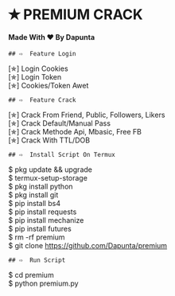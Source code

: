 # ✭ PREMIUM CRACK
#### Made With ❤️ By Dapunta  
```
## ⇨  Feature Login
```
[✯] Login Cookies  
[✯] Login Token  
[✯] Cookies/Token Awet  
```
## ⇨  Feature Crack
```
[✯] Crack From Friend, Public, Followers, Likers    
[✯] Crack Default/Manual Pass  
[✯] Crack Methode Api, Mbasic, Free FB  
[✯] Crack With TTL/DOB  
```
## ⇨  Install Script On Termux
```
$ pkg update && upgrade  
$ termux-setup-storage  
$ pkg install python  
$ pkg install git  
$ pip install bs4  
$ pip install requests  
$ pip install mechanize  
$ pip install futures  
$ rm -rf premium  
$ git clone https://github.com/Dapunta/premium  
```
## ⇨  Run Script
```
$ cd premium  
$ python premium.py  
```
